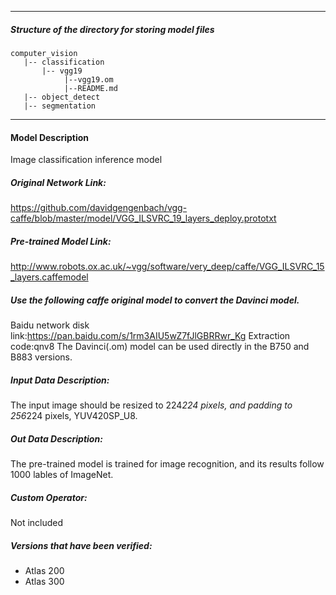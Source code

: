 *******************************************************************************
##### Structure of the directory for storing model files
```
computer_vision
   |-- classification
       |-- vgg19
            |--vgg19.om
            |--README.md
   |-- object_detect
   |-- segmentation
```
*******************************************************************************

#### Model Description
Image classification inference model

##### Original Network Link:
https://github.com/davidgengenbach/vgg-caffe/blob/master/model/VGG_ILSVRC_19_layers_deploy.prototxt

##### Pre-trained Model Link:
http://www.robots.ox.ac.uk/~vgg/software/very_deep/caffe/VGG_ILSVRC_15_layers.caffemodel

##### Use the following caffe original model to convert the Davinci model.
Baidu network disk link:https://pan.baidu.com/s/1rm3AIU5wZ7fJlGBRRwr_Kg Extraction code:qnv8
The Davinci(.om) model can be used directly in the B750 and B883 versions.

##### Input Data Description:
The input image should be resized to 224*224 pixels, and padding to 256*224 pixels, YUV420SP_U8.

##### Out Data Description:
The pre-trained model is trained for image recognition, and its results follow 1000 lables of ImageNet.

##### Custom Operator:
Not included

##### Versions that have been verified: 
- Atlas 200
- Atlas 300

